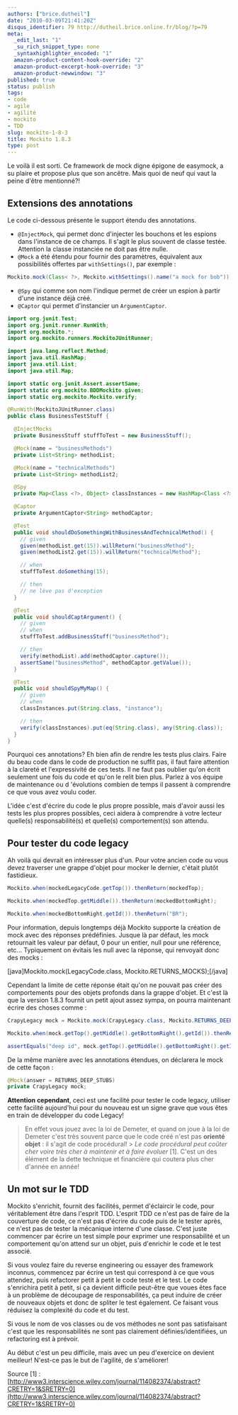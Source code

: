 ```yaml
---
authors: ["brice.dutheil"]
date: "2010-03-09T21:41:20Z"
disqus_identifier: 79 http://dutheil.brice.online.fr/blog/?p=79
meta:
  _edit_last: "1"
  _su_rich_snippet_type: none
  _syntaxhighlighter_encoded: "1"
  amazon-product-content-hook-override: "2"
  amazon-product-excerpt-hook-override: "3"
  amazon-product-newwindow: "3"
published: true
status: publish
tags:
- code
- agile
- agilité
- mockito
- TDD
slug: mockito-1-8-3
title: Mockito 1.8.3
type: post
---
```

Le voilà il est sorti. Ce framework de mock digne épigone de easymock, a su plaire et propose plus que son ancêtre. Mais quoi de neuf qui vaut la peine d'être mentionné?!

## Extensions des annotations

Le code ci-dessous présente le support étendu des annotations.

* `@InjectMock`, qui permet donc d'injecter les bouchons et les espions dans l'instance de ce champs. Il s'agit le plus souvent de classe testée. Attention la classe instanciée ne doit pas être nulle.
* `@Mock` a été étendu pour fournir des paramètres, équivalent aux possibilités offertes par `withSettings()`, par exemple :

```java
Mockito.mock(Class< ?>, Mockito.withSettings().name("a mock for bob"));
```
* `@Spy` qui comme son nom l'indique permet de créer un espion à partir d'une instance déjà créé.
* `@Captor` qui permet d'instancier un `ArgumentCaptor`.

```java
import org.junit.Test;
import org.junit.runner.RunWith;
import org.mockito.*;
import org.mockito.runners.MockitoJUnitRunner;

import java.lang.reflect.Method;
import java.util.HashMap;
import java.util.List;
import java.util.Map;

import static org.junit.Assert.assertSame;
import static org.mockito.BDDMockito.given;
import static org.mockito.Mockito.verify;

@RunWith(MockitoJUnitRunner.class)
public class BusinessTestStuff {

  @InjectMocks
  private BusinessStuff stuffToTest = new BusinessStuff();

  @Mock(name = "businessMethods")
  private List<String> methodList;

  @Mock(name = "technicalMethods")
  private List<String> methodList2;

  @Spy
  private Map<Class <?>, Object> classInstances = new HashMap<Class <?>, Object>();

  @Captor
  private ArgumentCaptor<String> methodCaptor;

  @Test
  public void shouldDoSomethingWithBusinessAndTechnicalMethod() {
    // given
    given(methodList.get(15)).willReturn("businessMethod");
    given(methodList2.get(15)).willReturn("technicalMethod");

    // when
    stuffToTest.doSomething(15);

    // then
    // ne lève pas d'exception
  }

  @Test
  public void shouldCaptArgument() {
    // given
    // when
    stuffToTest.addBusinessStuff("businessMethod");

    // then
    verify(methodList).add(methodCaptor.capture());
    assertSame("businessMethod", methodCaptor.getValue());
  }

  @Test
  public void shouldSpyMyMap() {
    // given
    // when
    classInstances.put(String.class, "instance");

    // then
    verify(classInstances).put(eq(String.class), any(String.class));
  }
}
```

Pourquoi ces annotations? Eh bien afin de rendre les tests plus clairs. Faire du beau code dans le code de production ne suffit pas, il faut faire attention à la clareté et l'expressivité de ces tests. Il ne faut pas oublier qu'on écrit seulement une fois du code et qu'on le relit bien plus. Parlez à vos équipe de maintenance ou d 'évolutions combien de temps il passent à comprendre ce que vous avez voulu coder.

L'idée c'est d'écrire du code le plus propre possible, mais d'avoir aussi les tests les plus propres possibles, ceci aidera à comprendre à votre lecteur quelle(s) responsabilité(s) et quelle(s) comportement(s) son attendu.

## Pour tester du code **legacy**

Ah voilà qui devrait en intéresser plus d'un. Pour votre ancien code ou vous devez traverser une grappe d'objet pour mocker le dernier, c'était plutôt fastidieux.

```java
Mockito.when(mockedLegacyCode.getTop()).thenReturn(mockedTop);

Mockito.when(mockedTop.getMiddle()).thenReturn(mockedBottomRight);

Mockito.when(mockedBottomRight.getId()).thenReturn("BR");
```

Pour information, depuis longtemps déjà Mockito supporte la création de mock avec des réponses prédéfinies. Jusque là par défaut, les mock retournait les valeur par défaut, 0 pour un entier, null pour une référence, etc... Typiquement on évitais les null avec la réponse, qui renvoyait donc des mocks :

[java]Mockito.mock(LegacyCode.class, Mockito.RETURNS_MOCKS);[/java]

Cependant la limite de cette réponse était qu'on ne pouvait pas créer des comportements pour des objets profonds dans la grappe d'objet. Et c'est là que la version 1.8.3 fournit un petit ajout assez sympa, on pourra maintenant écrire des choses comme :

```java
CrapyLegacy mock = Mockito.mock(CrapyLegacy.class, Mockito.RETURNS_DEEP_STUBS);

Mockito.when(mock.getTop().getMiddle().getBottomRight().getId()).thenReturn("deep id");

assertEquals("deep id", mock.getTop().getMiddle().getBottomRight().getId());
```

De la même manière avec les annotations étendues, on déclarera le mock de cette façon :

```java
@Mock(answer = RETURNS_DEEP_STUBS)
private CrapyLegacy mock;
```

**Attention cependant**, ceci est une facilité pour tester le code legacy, utiliser cette facilité aujourd'hui pour du nouveau est un signe grave que vous êtes en train de développer du code Legacy!

> En effet vous jouez avec la loi de Demeter, et quand on joue à la loi de Demeter c'est très souvent parce que le code créé n'est pas **orienté objet** : il s'agit de code procédural! > _Le code procédural peut coûter cher voire très cher à maintenir et à faire évoluer_ [1]. C'est un des élément de la dette technique et financière qui coutera plus cher d'année en année!

## Un mot sur le TDD

Mockito s'enrichit, fournit des facilités, permet d'éclaircir le code, pour véritablement être dans l'esprit TDD. L'esprit TDD ce n'est pas de faire de la couverture de code, ce n'est pas d'écrire du code puis de le tester après, ce n'est pas de tester la mécanique interne d'une classe. C'est juste commencer par écrire un test simple pour exprimer une responsabilité et un comportement qu'on attend sur un objet, puis d'enrichir le code et le test associé.

Si vous voulez faire du reverse engineering ou essayer des framework inconnus, commencez par écrire un test qui correspond à ce que vous attendez, puis refactorer petit à petit le code testé et le test. Le code s'enrichira petit à petit, si ça devient difficile peut-être que voues êtes face à un problème de découpage de responsabilités, ça peut induire de créer de nouveaux objets et donc de spliter le test également. Ce faisant vous réduisez la complexité du code et du test.

Si vous le nom de vos classes ou de vos méthodes ne sont pas satisfaisant c'est que les responsabilités ne sont pas clairement définies/identifiées, un refactoring est à prévoir.

Au début c'est un peu difficile, mais avec un peu d'exercice on devient meilleur! N'est-ce pas le but de l'agilité, de s'améliorer!

Source [1] : [http://www3.interscience.wiley.com/journal/114082374/abstract?CRETRY=1&SRETRY=0](http://www3.interscience.wiley.com/journal/114082374/abstract?CRETRY=1&SRETRY=0)
